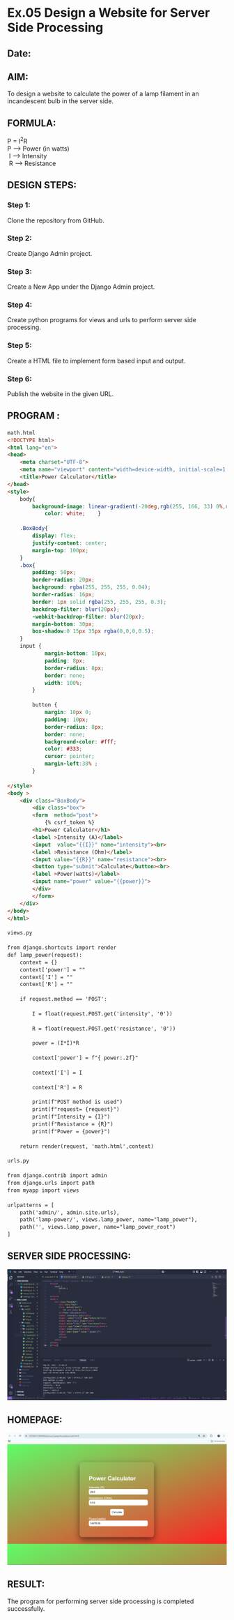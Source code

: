 # Ex.05 Design a Website for Server Side Processing
## Date:

## AIM:
 To design a website to calculate the power of a lamp filament in an incandescent bulb in the server side. 


## FORMULA:
P = I<sup>2</sup>R
<br> P --> Power (in watts)
<br> I --> Intensity
<br> R --> Resistance

## DESIGN STEPS:

### Step 1:
Clone the repository from GitHub.

### Step 2:
Create Django Admin project.

### Step 3:
Create a New App under the Django Admin project.

### Step 4:
Create python programs for views and urls to perform server side processing.

### Step 5:
Create a HTML file to implement form based input and output.

### Step 6:
Publish the website in the given URL.

## PROGRAM :
```html
math.html
<!DOCTYPE html>
<html lang="en">
<head>
    <meta charset="UTF-8">
    <meta name="viewport" content="width=device-width, initial-scale=1.0">
    <title>Power Calculator</title>
</head>
<style>
    body{
        background-image: linear-gradient(-20deg,rgb(255, 166, 33) 0%,rgb(253, 33, 77) 100%);                    font-family: Arial, sans-serif;
            color: white;    }

    .BoxBody{
        display: flex;
        justify-content: center;
        margin-top: 100px;
    }
    .box{
        padding: 50px;
        border-radius: 20px;
        background: rgba(255, 255, 255, 0.04);
        border-radius: 16px;
        border: 1px solid rgba(255, 255, 255, 0.3);
        backdrop-filter: blur(20px);
        -webkit-backdrop-filter: blur(20px);
        margin-bottom: 30px;
        box-shadow:0 15px 35px rgba(0,0,0,0.5);
    }
    input {
            margin-bottom: 10px;
            padding: 8px;
            border-radius: 8px;
            border: none;
            width: 100%;
        }

        button {
            margin: 10px 0;
            padding: 10px;
            border-radius: 8px;
            border: none;
            background-color: #fff;
            color: #333;
            cursor: pointer;
            margin-left:38% ;
        }

</style>
<body >
    <div class="BoxBody">
        <div class="box">
        <form  method="post">
            {% csrf_token %}
        <h1>Power Calculator</h1>
        <label >Intensity (A)</label>
        <input  value="{{I}}" name="intensity"><br>
        <label >Resistance (Ohm)</label>
        <input value="{{R}}" name="resistance"><br>
        <button type="submit">Calculate</button><br>
        <label >Power(watts)</label>
        <input name="power" value="{{power}}">
        </div>
        </form>
    </div>
</body>
</html>

views.py

from django.shortcuts import render
def lamp_power(request):
    context = {}
    context['power'] = ""
    context['I'] = ""
    context['R'] = ""  

    if request.method == 'POST':

        I = float(request.POST.get('intensity', '0')) 

        R = float(request.POST.get('resistance', '0')) 
        
        power = (I*I)*R
       
        context['power'] = f"{ power:.2f}"
        
        context['I'] = I
        
        context['R'] = R
        
        print(f"POST method is used")
        print(f"request= {request}")
        print(f"Intensity = {I}")
        print(f"Resistance = {R}")
        print(f"Power = {power}")
    
    return render(request, 'math.html',context)

urls.py

from django.contrib import admin
from django.urls import path
from myapp import views

urlpatterns = [
    path('admin/', admin.site.urls),
    path('lamp-power/', views.lamp_power, name="lamp_power"),
    path('', views.lamp_power, name="lamp_power_root")
]

```

## SERVER SIDE PROCESSING:

![output](image-1.png)

## HOMEPAGE:

![output](image.png)

## RESULT:
The program for performing server side processing is completed successfully.
